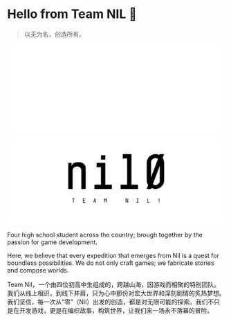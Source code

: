 # Hello from Team NIL 👋

> 以无为名，创造所有。

![Hero Image, letters "nil" and a null set symbol layed out horizontally, monospaced font](./hero-dark.png#gh-dark-mode-only)
![Hero Image, letters "nil" and a null set symbol layed out horizontally, monospaced font](./hero-light.png#gh-light-mode-only)


Four high school student across the country; brough together by the passion for game development.

Here, we believe that every expedition that emerges from Nil is a quest for boundless possibilities. We do not only craft games; we fabricate stories and compose worlds.

Team Nil，一个由四位初高中生组成的，跨越山海，因游戏而相聚的特别团队。我们从线上相识，到线下并肩，只为心中那份对宏大世界和深刻剧情的炙热梦想。我们坚信，每一次从“零”（Nil）出发的创造，都是对无限可能的探索。我们不只是在开发游戏，更是在编织故事，构筑世界，让我们来一场永不落幕的冒险。
